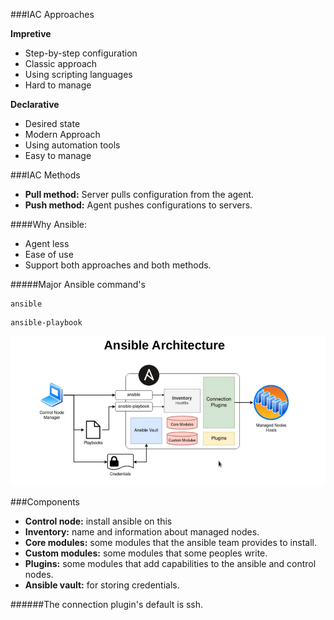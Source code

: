 ###IAC Approaches


**Impretive**
- Step-by-step configuration
- Classic approach
- Using scripting languages
- Hard to manage


**Declarative**
- Desired state
- Modern Approach
- Using automation tools
- Easy to manage

###IAC Methods
- **Pull method:** Server pulls configuration from the agent.
- **Push method:** Agent pushes configurations to servers.


####Why Ansible:
- Agent less
- Ease of use
- Support both approaches and both methods.



#####Major Ansible command's
```
ansible
```
```
ansible-playbook
```

![Ansible Architecture](./arch.png)

###Components


- **Control node:** install ansible on this
- **Inventory:** name and information about managed nodes.
- **Core modules:** some modules that the ansible team provides to install.
- **Custom modules:** some modules that some peoples write.
- **Plugins:** some modules that add capabilities to the ansible and control nodes.
- **Ansible vault:** for storing credentials.

######The connection plugin's default is ssh.


